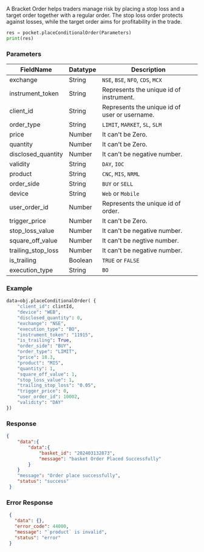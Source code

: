 <!-- ## Place Bracket Order -->
A Bracket Order helps traders manage risk by placing a stop loss and a target order together with a regular order. The stop loss order protects against losses, while the target order aims for profitability in the trade.
```python
res = pocket.placeConditionalOrder(Parameters)
print(res)
```

### Parameters
| FieldName          | Datatype   | Description                                       |
|--------------------|------------|---------------------------------------------------|
| exchange           | String     | `NSE`, `BSE`, `NFO`, `CDS`, `MCX`                          |
| instrument_token   | String     | Represents the unique id of instrument.           |
| client_id          | String     | Represents the unique id of user or username.     |
| order_type         | String     |`LIMIT`, `MARKET`, `SL`, `SLM`                           |
| price              | Number     | It can't be Zero.                                 |
| quantity           | Number     | It can't be Zero.                                 |
| disclosed_quantity | Number     | It can't be negative number.                      |
| validity           | String     | `DAY`, `IOC`                                        |
| product            | String     | `CNC`, `MIS`, `NRML`                                    |
| order_side         | String     | `BUY` or `SELL`                                       |
| device             | String     | `Web` or `Mobile`                                     |
| user_order_id      | Number     | Represents the unique id of order.                |
| trigger_price      | Number     | It can't be Zero.                                 |
| stop_loss_value    | Number     | It can't be negative number.                      |
| square_off_value   | Number     | It can't be negtive number.                       |
| trailing_stop_loss | Number     | It can't be negative number.                      |
| is_trailing        | Boolean    | `TRUE` or `FALSE`                                     |
| execution_type     | String     | `BO`                                                |


### Example
```python
data=obj.placeConditionalOrder( {
    "client_id": clintId,
    "device": "WEB",
    "disclosed_quantity": 0,
    "exchange": "NSE",
    "execution_type": "BO",
    "instrument_token": "11915",
    "is_trailing": True,
    "order_side": "BUY",
    "order_type": "LIMIT",
    "price": 18.3,
    "product": "MIS",
    "quantity": 1,
    "square_off_value": 1,
    "stop_loss_value": 1,
    "trailing_stop_loss": "0.05",
    "trigger_price": 0,
    "user_order_id": 10002,
    "validity": "DAY"
})
```


### Response
```json
{
    "data":{
        "data":{
            "basket_id": "202403132873",
            "message": "basket Order Placed Successfully"
        }
    }
    "message": "Order place successfully",
    "status": "success"
 }
```

### Error Response
```json
 {
   "data": {},
   "error_code": 44000,
   "message": "`product` is invalid",
   "status": "error"
 }
```





